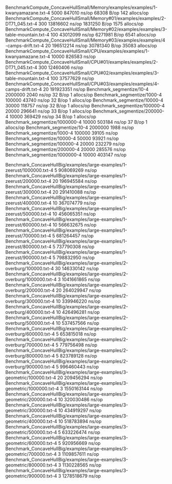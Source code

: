 BenchmarkCompute_ConcaveHullSmall/Memory/examples/examples/1-kwanyamazane.txt-4         	    5000	    847010 ns/op	   68308 B/op	     142 allocs/op
BenchmarkCompute_ConcaveHullSmall/Memory#01/examples/examples/2-DT71_045.txt-4          	     300	  13816602 ns/op	 1831250 B/op	    1575 allocs/op
BenchmarkCompute_ConcaveHullSmall/Memory#02/examples/examples/3-table-mountain.txt-4    	     100	  43012099 ns/op	 6271981 B/op	    6541 allocs/op
BenchmarkCompute_ConcaveHullSmall/Memory#03/examples/examples/4-camps-drift.txt-4       	      20	 196512214 ns/op	30781340 B/op	   35083 allocs/op
BenchmarkCompute_ConcaveHullSmall/CPU/examples/examples/1-kwanyamazane.txt-4         	   10000	    826583 ns/op
BenchmarkCompute_ConcaveHullSmall/CPU#01/examples/examples/2-DT71_045.txt-4          	     300	  12460406 ns/op
BenchmarkCompute_ConcaveHullSmall/CPU#02/examples/examples/3-table-mountain.txt-4    	     100	  37577629 ns/op
BenchmarkCompute_ConcaveHullSmall/CPU#03/examples/examples/4-camps-drift.txt-4       	      20	 191923351 ns/op
Benchmark_segmentize/10-4         	 2000000	      2040 ns/op	      32 B/op	       1 allocs/op
Benchmark_segmentize/1000-4       	  100000	     43740 ns/op	      32 B/op	       1 allocs/op
Benchmark_segmentize/10000-4      	   30000	    118757 ns/op	      32 B/op	       1 allocs/op
Benchmark_segmentize/100000-4     	   20000	    296641 ns/op	      33 B/op	       1 allocs/op
Benchmark_segmentize/200000-4     	   10000	    369429 ns/op	      34 B/op	       1 allocs/op
Benchmark_segmentize/1000000-4    	   10000	    503184 ns/op	      37 B/op	       1 allocs/op
Benchmark_segmentize/10-4         	 2000000	      1988 ns/op
Benchmark_segmentize/1000-4       	  100000	     39105 ns/op
Benchmark_segmentize/10000-4      	   50000	     93921 ns/op
Benchmark_segmentize/100000-4     	   20000	    232279 ns/op
Benchmark_segmentize/200000-4     	   20000	    285576 ns/op
Benchmark_segmentize/1000000-4    	   10000	    403147 ns/op




Benchmark_ConcaveHullBig/examples/large-examples/1-zeerust/1000000.txt-4         	       5	 908069269 ns/op
Benchmark_ConcaveHullBig/examples/large-examples/1-zeerust/200000.txt-4          	      20	 196945584 ns/op
Benchmark_ConcaveHullBig/examples/large-examples/1-zeerust/300000.txt-4          	      20	 291410088 ns/op
Benchmark_ConcaveHullBig/examples/large-examples/1-zeerust/400000.txt-4          	      10	 367074779 ns/op
Benchmark_ConcaveHullBig/examples/large-examples/1-zeerust/500000.txt-4          	      10	 456065351 ns/op
Benchmark_ConcaveHullBig/examples/large-examples/1-zeerust/600000.txt-4          	      10	 566632675 ns/op
Benchmark_ConcaveHullBig/examples/large-examples/1-zeerust/700000.txt-4          	       5	 681264457 ns/op
Benchmark_ConcaveHullBig/examples/large-examples/1-zeerust/800000.txt-4          	       5	 737790308 ns/op
Benchmark_ConcaveHullBig/examples/large-examples/1-zeerust/900000.txt-4          	       5	 798832950 ns/op
Benchmark_ConcaveHullBig/examples/large-examples/2-overburg/100000.txt-4         	      30	 146330142 ns/op
Benchmark_ConcaveHullBig/examples/large-examples/2-overburg/1000000.txt-4        	       3	1041661865 ns/op
Benchmark_ConcaveHullBig/examples/large-examples/2-overburg/200000.txt-4         	      20	 264029947 ns/op
Benchmark_ConcaveHullBig/examples/large-examples/2-overburg/300000.txt-4         	      10	 339946220 ns/op
Benchmark_ConcaveHullBig/examples/large-examples/2-overburg/400000.txt-4         	      10	 426496281 ns/op
Benchmark_ConcaveHullBig/examples/large-examples/2-overburg/500000.txt-4         	      10	 537457566 ns/op
Benchmark_ConcaveHullBig/examples/large-examples/2-overburg/600000.txt-4         	       5	 653815018 ns/op
Benchmark_ConcaveHullBig/examples/large-examples/2-overburg/700000.txt-4         	       5	 779756498 ns/op
Benchmark_ConcaveHullBig/examples/large-examples/2-overburg/800000.txt-4         	       5	 823789128 ns/op
Benchmark_ConcaveHullBig/examples/large-examples/2-overburg/900000.txt-4         	       5	 996460443 ns/op
Benchmark_ConcaveHullBig/examples/large-examples/3-geometric/100000.txt-4        	      20	 209456294 ns/op
Benchmark_ConcaveHullBig/examples/large-examples/3-geometric/1000000.txt-4       	       3	1550163144 ns/op
Benchmark_ConcaveHullBig/examples/large-examples/3-geometric/200000.txt-4        	      10	 320030486 ns/op
Benchmark_ConcaveHullBig/examples/large-examples/3-geometric/300000.txt-4        	      10	 434919297 ns/op
Benchmark_ConcaveHullBig/examples/large-examples/3-geometric/400000.txt-4        	      10	 518783894 ns/op
Benchmark_ConcaveHullBig/examples/large-examples/3-geometric/500000.txt-4        	       5	 633226474 ns/op
Benchmark_ConcaveHullBig/examples/large-examples/3-geometric/600000.txt-4        	       5	 920956669 ns/op
Benchmark_ConcaveHullBig/examples/large-examples/3-geometric/700000.txt-4        	       3	1109857611 ns/op
Benchmark_ConcaveHullBig/examples/large-examples/3-geometric/800000.txt-4        	       3	1130228565 ns/op
Benchmark_ConcaveHullBig/examples/large-examples/3-geometric/900000.txt-4        	       3	1278518679 ns/op
